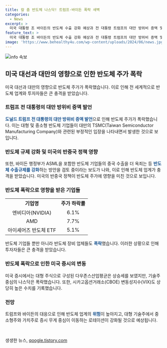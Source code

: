 ```yaml
---
title: 칼 춤 반도체 나스닥! 트럼프·바이든 폭락 새벽
categories:
  - News
excerpt: >
  미국 대통령 조 바이든의 반도체 수출 강화 예상과 전 대통령 트럼프의 대만 방위비 증액 및 TSMC 세제 혜택 부정적 발언으로 인한 반도체 주가의 폭락 소식이 전해졌다. 투자자들은 규제 강화와 정치적 영향으로 종목을 매도하며 반도체 업종이 타격을 입었다. 이에 함께 대형 주식으로의 자금 이동으로 나스닥과 S&P 500 역시 하락세를 보였다. 기술 주축의 시장에서의 변동성은 높아졌으며, 대형 대체재 업체들은 상승하는 반면 반도체 기업들은 하락하였다. (총 260자)
feature_text: >
  미국 대통령 조 바이든의 반도체 수출 강화 예상과 전 대통령 트럼프의 대만 방위비 증액 및 TSMC 세제 혜택 부정적 발언으로 인한 반도체 주가의 폭락 소식이 전해졌다. 투자자들은 규제 강화와 정치적 영향으로 종목을 매도하며 반도체 업종이 타격을 입었다. 이에 함께 대형 주식으로의 자금 이동으로 나스닥과 S&P 500 역시 하락세를 보였다. 기술 주축의 시장에서의 변동성은 높아졌으며, 대형 대체재 업체들은 상승하는 반면 반도체 기업들은 하락하였다. (총 260자)
image: 'https://www.behealthy4u.com/wp-content/uploads/2024/06/news.jpg'
---
```


<p><img src="https://www.behealthy4u.com/wp-content/uploads/2024/06/news.jpg" alt="info 속보" /></p>

<h2 data-ke-size="size26">미국 대선과 대만의 영향으로 인한 반도체 주가 폭락</h2>

<p data-ke-size="size16">미국 대선과 대만의 영향으로 반도체 주가가 폭락했습니다. 이로 인해 전 세계적으로 반도체 업계와 투자자들은 큰 충격을 받았습니다.</p>

<h3><b>트럼프 전 대통령의 대만 방위비 증액 발언</b></h3>

<p data-ke-size="size16"><b><span style="color: #1a5490;">도널드 트럼프 전 대통령의 대만 방위비 증액 발언</span></b>으로 인해 반도체 주가가 폭락했습니다. 이는 대형 및 중소형 반도체 기업들이 대만의 TSMC(Taiwan Semiconductor Manufacturing Company)와 관련된 부정적인 입장을 나타내면서 발생한 것으로 보입니다.</p>

<h3><b>반도체 규제 강화 및 미국의 반중국 정책 영향</b></h3>

<p data-ke-size="size16">또한, 바이든 행정부가 ASML을 포함한 반도체 기업들의 중국 수출을 더 옥죄는 등 <b><span style="color: #1a5490;">반도체 수출규제를 강화</span></b>하는 방안을 검토 중이라는 보도가 나와, 이로 인해 반도체 업계가 충격을 받았습니다. 미국의 반중국 정책이 반도체 주가에 영향을 미친 것으로 보입니다.</p>

<h3><b>반도체 폭락으로 영향을 받은 기업들</b></h3>

<table>
    <tr>
        <td style="text-align: center; height: 17px;"><b>기업명</b></td>
        <td style="text-align: center; height: 17px;"><b>주가 하락률</b></td>
    </tr>
    <tr>
        <td style="text-align: center; height: 17px;">엔비디아(NVIDIA)</td>
        <td style="text-align: center; height: 17px;">6.1%</td>
    </tr>
    <tr>
        <td style="text-align: center; height: 17px;">AMD</td>
        <td style="text-align: center; height: 17px;">7.7%</td>
    </tr>
    <tr>
        <td style="text-align: center; height: 17px;">아이셰어즈 반도체 ETF</td>
        <td style="text-align: center; height: 17px;">5.1%</td>
    </tr>
</table>

<p data-ke-size="size16">반도체 기업들 뿐만 아니라 반도체 장비 업체들도 <b><span style="color: #1a5490;">폭락</span></b>했습니다. 이러한 상황으로 인해 투자자들은 큰 충격을 받았습니다.</p>

<h3><b>반도체 폭락으로 인한 미국 증시의 변동</b></h3>

<p data-ke-size="size16">미국 증시에서는 대형 주식으로 구성된 다우존스산업평균은 상승세를 보였지만, 기술주 중심의 나스닥은 폭락했습니다. 또한, 시카고옵션거래소(CBOE) 변동성지수(VIX)도 상당히 높은 수치를 기록했습니다.</p>

<h3><b>전망</b></h3>

<p data-ke-size="size16">트럼프와 바이든의 대응으로 인해 반도체 업계의 <b><span style="color: #1a5490;">위험</span></b>이 높아지고, 대형 기술주에서 중소형주와 가치주로 증시 무게 중심이 이동하는 로테이션이 강화될 것으로 예상됩니다.</p>

<p data-ke-size="size16">&nbsp;</p>
생생한 뉴스, <a href="https://qoogle.tistory.com" rel="dofollow">qoogle.tistory.com</a>


